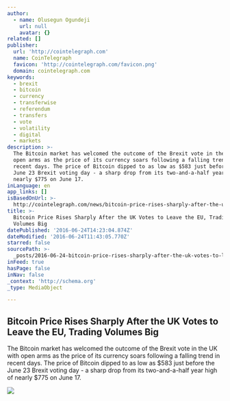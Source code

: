 ```yaml
---
author:
  - name: Olusegun Ogundeji
    url: null
    avatar: {}
related: []
publisher:
  url: 'http://cointelegraph.com'
  name: CoinTelegraph
  favicon: 'http://cointelegraph.com/favicon.png'
  domain: cointelegraph.com
keywords:
  - brexit
  - bitcoin
  - currency
  - transferwise
  - referendum
  - transfers
  - vote
  - volatility
  - digital
  - markets
description: >-
  The Bitcoin market has welcomed the outcome of the Brexit vote in the UK with
  open arms as the price of its currency soars following a falling trend in
  recent days. The price of Bitcoin dipped to as low as $583 just before the
  June 23 Brexit voting day - a sharp drop from its two-and-a-half year high of
  nearly $775 on June 17.
inLanguage: en
app_links: []
isBasedOnUrl: >-
  http://cointelegraph.com/news/bitcoin-price-rises-sharply-after-the-uk-votes-to-leave-the-eu-trading-volumes-big
title: >-
  Bitcoin Price Rises Sharply After the UK Votes to Leave the EU, Trading
  Volumes Big
datePublished: '2016-06-24T14:23:04.874Z'
dateModified: '2016-06-24T11:43:05.770Z'
starred: false
sourcePath: >-
  _posts/2016-06-24-bitcoin-price-rises-sharply-after-the-uk-votes-to-leave-the.md
inFeed: true
hasPage: false
inNav: false
_context: 'http://schema.org'
_type: MediaObject

---
```

<article style=""><h1>Bitcoin Price Rises Sharply After the UK Votes to Leave the EU, Trading Volumes Big</h1><p>The Bitcoin market has welcomed the outcome of the Brexit vote in the UK with open arms as the price of its currency soars following a falling trend in recent days. The price of Bitcoin dipped to as low as $583 just before the June 23 Brexit voting day - a sharp drop from its two-and-a-half year high of nearly $775 on June 17.</p><img src="http://cointelegraph.com/images/725_aHR0cDovL2NvaW50ZWxlZ3JhcGguY29tL3N0b3JhZ2UvdXBsb2Fkcy92aWV3L2MyN2FlM2E2YzMxMTYxZDgxZGY0MzZhMjYzMzE2NzkzLnBuZw==.jpg" /></article>